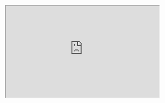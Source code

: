 <iframe src="https://your-deployment-url.vercel.app/language?username=your-github-username" width="500" height="300"></iframe>
